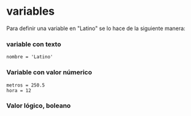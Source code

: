 # variables

Para definir una variable en "Latino" se lo hace de la siguiente manera:


### variable con texto
```
nombre = 'Latino' 
```

### Variable con valor númerico
```
metros = 250.5
hora = 12
```

### Valor lógico, boleano




